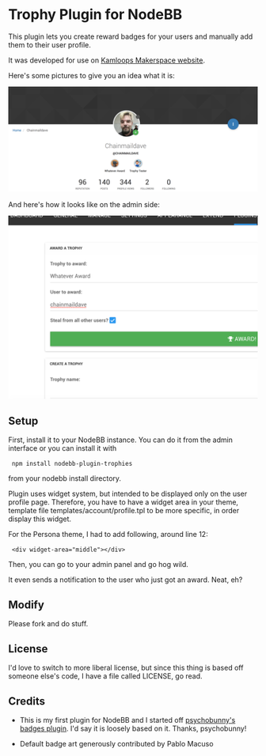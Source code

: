 Trophy Plugin for NodeBB
================

This plugin lets you create reward badges for your users and manually add them to their user profile.

It was developed for use on [Kamloops Makerspace website](http://kamloopsmakerspace.com/).

Here's some pictures to give you an idea what it is:

![User side screenshot](README_DATA/trophies-screenshot.png)

And here's how it looks like on the admin side:

![Admin side screenshot](README_DATA/trophies-admin-screenshot.png)

Setup
---
First, install it to your NodeBB instance. You can do it from the admin interface or you can install it with

     npm install nodebb-plugin-trophies

from your nodebb install directory.

Plugin uses widget system, but intended to be displayed only on the user profile page. Therefore, you have to have a widget area in your theme, template file templates/account/profile.tpl to be more specific, in order display this widget.

For the Persona theme, I had to add following, around line 12:

     <div widget-area="middle"></div>

Then, you can go to your admin panel and go hog wild.

It even sends a notification to the user who just got an award. Neat, eh?

Modify
------

Please fork and do stuff.

License
------

I'd love to switch to more liberal license, but since this thing is based off someone else's code, I have a file called LICENSE, go read.

Credits
------

- This is my first plugin for NodeBB and I started off [psychobunny's badges plugin](https://github.com/psychobunny/nodebb-plugin-badges). I'd say it is loosely based on it. Thanks, psychobunny!

- Default badge art generously contributed by Pablo Macuso
